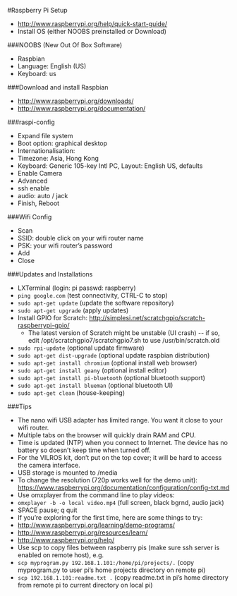 #Raspberry Pi Setup

* http://www.raspberrypi.org/help/quick-start-guide/
* Install OS (either NOOBS preinstalled or Download)

###NOOBS (New Out Of Box Software)
* Raspbian
* Language: English (US)
* Keyboard: us

###Download and install Raspbian
* http://www.raspberrypi.org/downloads/
* http://www.raspberrypi.org/documentation/

###raspi-config
* Expand file system
* Boot option: graphical desktop
* Internationalisation: 
 * Timezone: Asia, Hong Kong
 * Keyboard: Generic 105-key Intl PC, Layout: English US, defaults
* Enable Camera
* Advanced
 * ssh enable
 * audio: auto / jack
* Finish, Reboot

###Wifi Config
* Scan
* SSID: double click on your wifi router name
* PSK: your wifi router’s password
* Add
* Close

###Updates and Installations
* LXTerminal (login: pi   passwd: raspberry)
 * `ping google.com` (test connectivity, CTRL-C to stop)
 * `sudo apt-get update` (update the software repository)
 * `sudo apt-get upgrade` (apply updates)
 * Install GPIO for Scratch: http://simplesi.net/scratchgpio/scratch-raspberrypi-gpio/
   * The latest version of Scratch might be unstable (UI crash) -- if so, edit /opt/scratchgpio7/scratchgpio7.sh to use /usr/bin/scratch.old
 * `sudo rpi-update` (optional update firmware)
 * `sudo apt-get dist-upgrade` (optional update raspbian distribution)
 * `sudo apt-get install chromium` (optional install web browser)
 * `sudo apt-get install geany` (optional install editor)
 * `sudo apt-get install pi-bluetooth` (optional bluetooth support)
 * `sudo apt-get install blueman` (optional bluetooth UI)
 * `sudo apt-get clean` (house-keeping)

###Tips

* The nano wifi USB adapter has limited range. You want it close to your wifi router.
* Multiple tabs on the browser will quickly drain RAM and CPU.
* Time is updated (NTP) when you connect to Internet. The device has no battery so doesn’t keep time when turned off.
* For the VILROS kit, don’t put on the top cover; it will be hard to access the camera interface.
* USB storage is mounted to /media
* To change the resolution (720p works well for the demo unit): https://www.raspberrypi.org/documentation/configuration/config-txt.md
* Use omxplayer from the command line to play videos:
 * `omxplayer -b -o local video.mp4` (full screen, black bgrnd, audio jack)
 * SPACE pause; q quit
* If you’re exploring for the first time, here are some things to try:
 * http://www.raspberrypi.org/learning/demo-programs/
 * http://www.raspberrypi.org/resources/learn/
 * http://www.raspberrypi.org/help/
* Use scp to copy files between raspberry pis (make sure ssh server is enabled on remote host), e.g.
 * `scp myprogram.py 192.168.1.101:/home/pi/projects/.` (copy myprogram.py to user pi’s home projects directory on remote pi)
 * `scp 192.168.1.101:readme.txt .` (copy readme.txt in pi’s home directory from remote pi to current directory on local pi)

 
